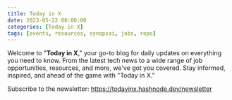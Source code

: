 ```yaml
---
title: Today in X
date: 2023-05-22 00:00:00 
categories: [Today in X]
tags: [events, resources, synopsai, jobs, repo]
---
```


Welcome to "**Today in X**," your go-to blog for daily updates on everything you need to know. From the latest tech news to a wide range of job opportunities, resources, and more, we've got you covered. Stay informed, inspired, and ahead of the game with "Today in X."


Subscribe to the newsletter: https://todayinx.hashnode.dev/newsletter